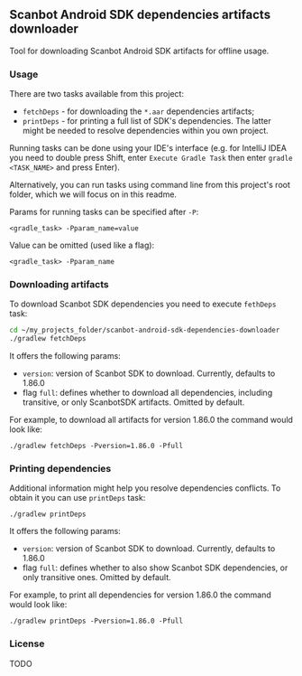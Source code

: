 ## Scanbot Android SDK dependencies artifacts downloader

Tool for downloading Scanbot Android SDK artifacts for offline usage.

### Usage

There are two tasks available from this project:
 - `fetchDeps` - for downloading the `*.aar` dependencies artifacts;
 - `printDeps` - for printing a full list of SDK's dependencies. The latter might be needed to resolve dependencies within you own project.

Running tasks can be done using your IDE's interface (e.g. for IntelliJ IDEA you need to double press Shift, enter `Execute Gradle Task` then enter `gradle <TASK_NAME>` and press Enter).

Alternatively, you can run tasks using command line from this project's root folder, which we will focus on in this readme.

Params for running tasks can be specified after `-P`:

`<gradle_task> -Pparam_name=value`

Value can be omitted (used like a flag):

`<gradle_task> -Pparam_name`

### Downloading artifacts

To download Scanbot SDK dependencies you need to execute `fethDeps` task:

```bash
cd ~/my_projects_folder/scanbot-android-sdk-dependencies-downloader
./gradlew fetchDeps
```

It offers the following params:
 - `version`: version of Scanbot SDK to download. Currently, defaults to 1.86.0
 - flag `full`: defines whether to download all dependencies, including transitive, or only ScanbotSDK artifacts. Omitted by default.

For example, to download all artifacts for version 1.86.0 the command would look like:

`./gradlew fetchDeps -Pversion=1.86.0 -Pfull`

### Printing dependencies

Additional information might help you resolve dependencies conflicts. To obtain it you can use `printDeps` task:

`./gradlew printDeps`

It offers the following params:
- `version`: version of Scanbot SDK to download. Currently, defaults to 1.86.0
- flag `full`: defines whether to also show Scanbot SDK dependencies, or only transitive ones. Omitted by default.

For example, to print all dependencies for version 1.86.0 the command would look like:

`./gradlew printDeps -Pversion=1.86.0 -Pfull`

### License

TODO
